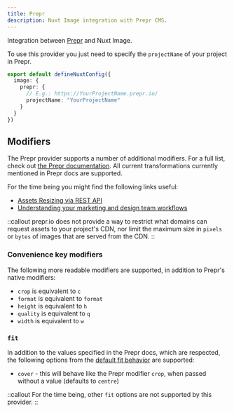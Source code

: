```yaml
---
title: Prepr
description: Nuxt Image integration with Prepr CMS.
---
```


Integration between [Prepr](https://prepr.io/) and Nuxt Image.

To use this provider you just need to specify the `projectName` of your project in Prepr.

```ts [nuxt.config.ts]
export default defineNuxtConfig({
  image: {
    prepr: {
      // E.g.: https://YourProjectName.prepr.io/
      projectName: "YourProjectName"
    }
  }
})
```

## Modifiers

The Prepr provider supports a number of additional modifiers. For a full list,
check out [the Prepr documentation](https://docs.prepr.io/reference/rest/v1/assets-resizing/).
All current transformations currently mentioned in Prepr docs are supported.

For the time being you might find the following links useful:

- [Assets Resizing via REST API](https://docs.prepr.io/reference/rest/v1/assets-resizing/)
- [Understanding your marketing and design team workflows](https://docs.prepr.io/managing-content/images)

::callout
prepr.io does not provide a way to restrict what domains can
request assets to your project's CDN, nor limit the maximum size in `pixels` or
`bytes` of images that are served from the CDN.
::

### Convenience key modifiers

The following more readable modifiers are supported, in addition to Prepr's
native modifiers:

- `crop` is equivalent to `c`
- `format` is equivalent to `format`
- `height` is equivalent to `h`
- `quality` is equivalent to `q`
- `width` is equivalent to `w`

### `fit`

In addition to the values specified in the Prepr docs, which are respected, the
following options from the [default fit behavior](/usage/nuxt-img#fit)
are supported:

- `cover` - this will behave like the Prepr modifier `crop`, when passed without
a value (defaults to `centre`)

::callout
For the time being, other `fit` options are not supported by this provider.
::
